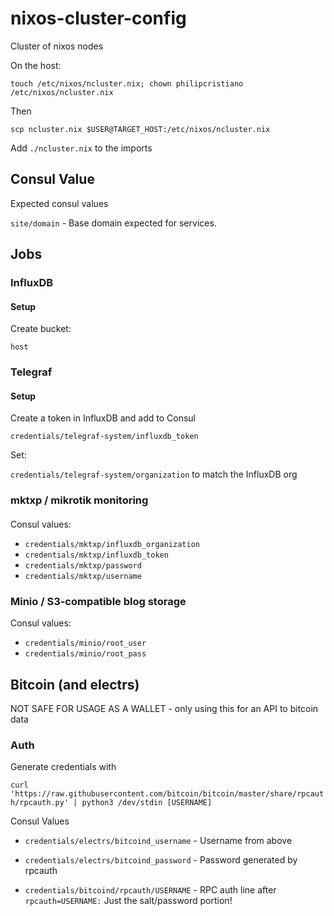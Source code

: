 # nixos-cluster-config
Cluster of nixos nodes

On the host:

`touch /etc/nixos/ncluster.nix; chown philipcristiano /etc/nixos/ncluster.nix`

Then

`scp ncluster.nix $USER@TARGET_HOST:/etc/nixos/ncluster.nix`

Add `./ncluster.nix` to the imports

## Consul Value

Expected consul values

`site/domain` - Base domain expected for services.


## Jobs


### InfluxDB

#### Setup

Create bucket:

`host`

###  Telegraf

#### Setup
Create a token in InfluxDB and add to Consul

`credentials/telegraf-system/influxdb_token`

Set:

`credentials/telegraf-system/organization` to match the InfluxDB org

### mktxp / mikrotik monitoring

####

Consul values:

* `credentials/mktxp/influxdb_organization`
* `credentials/mktxp/influxdb_token`
* `credentials/mktxp/password`
* `credentials/mktxp/username`

### Minio / S3-compatible blog storage

Consul values:

* `credentials/minio/root_user`
* `credentials/minio/root_pass`

## Bitcoin (and electrs)

NOT SAFE FOR USAGE AS A WALLET - only using this for an API to bitcoin data

### Auth

Generate credentials with

`curl 'https://raw.githubusercontent.com/bitcoin/bitcoin/master/share/rpcauth/rpcauth.py' | python3 /dev/stdin [USERNAME]`



Consul Values

* `credentials/electrs/bitcoind_username` - Username from above
* `credentials/electrs/bitcoind_password` - Password generated by rpcauth

* `credentials/bitcoind/rpcauth/USERNAME` - RPC auth line after `rpcauth=USERNAME:` Just the salt/password portion!
